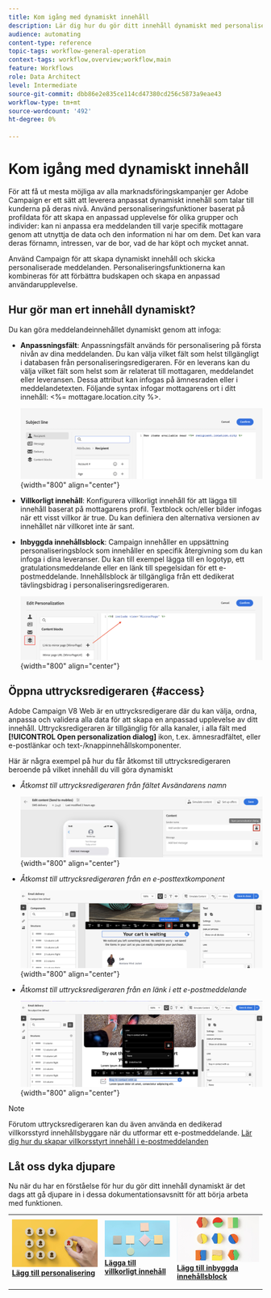 ```yaml
---
title: Kom igång med dynamiskt innehåll
description: Lär dig hur du gör ditt innehåll dynamiskt med personalisering, villkorsstyrt innehåll och inbyggda innehållsblock.
audience: automating
content-type: reference
topic-tags: workflow-general-operation
context-tags: workflow,overview;workflow,main
feature: Workflows
role: Data Architect
level: Intermediate
source-git-commit: dbb86e2e835ce114cd47380cd256c5873a9eae43
workflow-type: tm+mt
source-wordcount: '492'
ht-degree: 0%

---
```



# Kom igång med dynamiskt innehåll

För att få ut mesta möjliga av alla marknadsföringskampanjer ger Adobe Campaign er ett sätt att leverera anpassat dynamiskt innehåll som talar till kunderna på deras nivå. Använd personaliseringsfunktioner baserat på profildata för att skapa en anpassad upplevelse för olika grupper och individer: kan ni anpassa era meddelanden till varje specifik mottagare genom att utnyttja de data och den information ni har om dem. Det kan vara deras förnamn, intressen, var de bor, vad de har köpt och mycket annat.

Använd Campaign för att skapa dynamiskt innehåll och skicka personaliserade meddelanden. Personaliseringsfunktionerna kan kombineras för att förbättra budskapen och skapa en anpassad användarupplevelse.

## Hur gör man ert innehåll dynamiskt?

Du kan göra meddelandeinnehållet dynamiskt genom att infoga:

* **Anpassningsfält**: Anpassningsfält används för personalisering på första nivån av dina meddelanden. Du kan välja vilket fält som helst tillgängligt i databasen från personaliseringsredigeraren. För en leverans kan du välja vilket fält som helst som är relaterat till mottagaren, meddelandet eller leveransen. Dessa attribut kan infogas på ämnesraden eller i meddelandetexten. Följande syntax infogar mottagarens ort i ditt innehåll: &lt;%= mottagare.location.city %>.

  ![](assets/perso-subject-line.png){width="800" align="center"}

* **Villkorligt innehåll**: Konfigurera villkorligt innehåll för att lägga till innehåll baserat på mottagarens profil. Textblock och/eller bilder infogas när ett visst villkor är true. Du kan definiera den alternativa versionen av innehållet när villkoret inte är sant.

* **Inbyggda innehållsblock**: Campaign innehåller en uppsättning personaliseringsblock som innehåller en specifik återgivning som du kan infoga i dina leveranser. Du kan till exempel lägga till en logotyp, ett gratulationsmeddelande eller en länk till spegelsidan för ett e-postmeddelande. Innehållsblock är tillgängliga från ett dedikerat tävlingsbidrag i personaliseringsredigeraren.

  ![](assets/perso-content-blocks.png){width="800" align="center"}

## Öppna uttrycksredigeraren {#access}

Adobe Campaign V8 Web är en uttrycksredigerare där du kan välja, ordna, anpassa och validera alla data för att skapa en anpassad upplevelse av ditt innehåll. Uttrycksredigeraren är tillgänglig för alla kanaler, i alla fält med **[!UICONTROL Open personalization dialog]** ikon, t.ex. ämnesradfältet, eller e-postlänkar och text-/knappinnehållskomponenter.

Här är några exempel på hur du får åtkomst till uttrycksredigeraren beroende på vilket innehåll du vill göra dynamiskt

* *Åtkomst till uttrycksredigeraren från fältet Avsändarens namn*

  ![](assets/expression-editor-access.png){width="800" align="center"}

* *Åtkomst till uttrycksredigeraren från en e-posttextkomponent*

  ![](assets/expression-editor-access-email.png){width="800" align="center"}

* *Åtkomst till uttrycksredigeraren från en länk i ett e-postmeddelande*

  ![](assets/perso-link-insert-icon.png){width="800" align="center"}

>[!NOTE]
>
>Förutom uttrycksredigeraren kan du även använda en dedikerad villkorsstyrd innehållsbyggare när du utformar ett e-postmeddelande. [Lär dig hur du skapar villkorsstyrt innehåll i e-postmeddelanden](conditions.md)

## Låt oss dyka djupare

Nu när du har en förståelse för hur du gör ditt innehåll dynamiskt är det dags att gå djupare in i dessa dokumentationsavsnitt för att börja arbeta med funktionen.

<table style="table-layout:fixed"><tr style="border: 0;">
<td>
<a href="personalize.md">
<img alt="Anpassa innehåll" src="assets/do-not-localize/dynamic-personalization.jpg">
</a>
<div>
<a href="personalize.md"><strong>Lägg till personalisering</strong></a>
</div>
<p>
</td>
<td>
<a href="conditions.md">
<img alt="Lead" src="assets/do-not-localize/dynamic-conditional.jpg">
</a>
<div><a href="conditions.md"><strong>Lägga till villkorligt innehåll</strong>
</div>
<p>
</td>
<td>
<a href="content-blocks.md">
<img alt="Sällan" src="assets/do-not-localize/dynamic-content-blocks.jpg">
</a>
<div>
<a href="content-blocks.md"><strong>Lägg till inbyggda innehållsblock</strong></a>
</div>
<p></td>
</tr></table>
